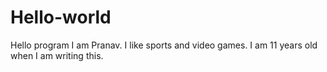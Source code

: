 # Hello-world
Hello program 
I am Pranav. I like sports and video games. I am 11 years old when I am writing this.
